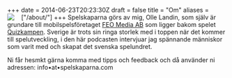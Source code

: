 +++
date = 2014-06-23T20:23:30Z
draft = false
title = "Om"
aliases = ["/about/"]
+++
<img src="/img/olle.jpg" style="float:left;margin-right:1rem;" />
Spelskaparna görs av mig, Olle Landin, som själv är grundare till mobilspelsföretaget [FEO Media AB](http://www.feomedia.com) som ligger bakom spelet [Quizkampen](http://www.quizkampen.se). Sverige är trots sin ringa storlek med i toppen när det kommer till spelutveckling, i den här podcasten intervjuar jag spännande människor som varit med och skapat det svenska spelundret.

Ni får hesmkt gärna komma med tipps och feedback och då använder ni adressen:
info•at•spelskaparna.com

